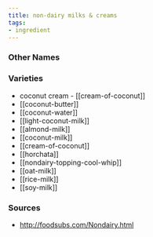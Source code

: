 ```yaml
---
title: non-dairy milks & creams
tags:
- ingredient
---
```



### Other Names


### Varieties

* coconut cream - [[cream-of-coconut]]
* [[coconut-butter]]
* [[coconut-water]]
* [[light-coconut-milk]]
* [[almond-milk]]
* [[coconut-milk]]
* [[cream-of-coconut]]
* [[horchata]]
* [[nondairy-topping-cool-whip]]
* [[oat-milk]]
* [[rice-milk]]
* [[soy-milk]]

### Sources
* http://foodsubs.com/Nondairy.html
